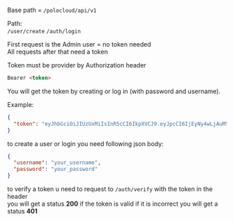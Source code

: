 Base path = `/polocloud/api/v1`

Path:<br>
`/user/create`
`/auth/login`

First request is the Admin user = no token needed<br>
All requests after that need a token

Token must be provider by Authorization header
```html
Bearer <token>
```

You will get the token by creating or log in (with password and username).

Example:
````json
{
  "token": "eyJhbGciOiJIUzUxMiIsInR5cCI6IkpXVCJ9.eyJpcCI6IjEyNy4wLjAuMSIsInVzZXJBZ2VudCI6Imluc29tbmlhLzkuMy4zIiwidXVpZCI6ImQzOTM5ODIwLTMzODItNDFjOC1hOTUwLTI2MjFlMGFhYThmNCIsImV4cCI6MTcyNjUwNTg2N30.uSW1q_kJ2U8BF0iSo5s57JsqeUQ-MevNx5QcuNbfkdoPPK7JCydL_g8_LEemna0kJ6NH_oLJzDBHkptoSaAvYw"
}
````

to create a user or login you need following json body:
````json
{
  "username": "your_username",
  "password": "your_password"
}
````

to verify a token u need to request to `/auth/verify` with the token in the header<br>
you will get a status **200** if the token is valid
if it is incorrect you will get a status **401**


